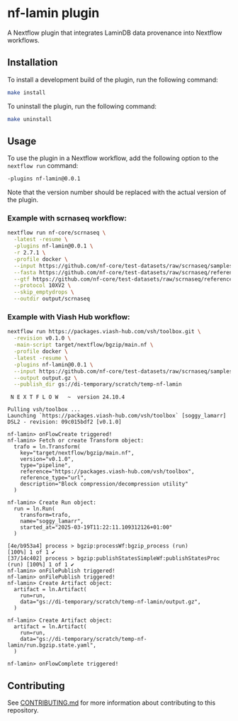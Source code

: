 # nf-lamin plugin

A Nextflow plugin that integrates LaminDB data provenance into Nextflow
workflows.

## Installation

To install a development build of the plugin, run the following command:

```bash
make install
```

To uninstall the plugin, run the following command:

```bash
make uninstall
```

## Usage

To use the plugin in a Nextflow workflow, add the following option to
the `nextflow run` command:

```bash
-plugins nf-lamin@0.0.1
```

Note that the version number should be replaced with the actual version
of the plugin.

### Example with scrnaseq workflow:

```bash
nextflow run nf-core/scrnaseq \
  -latest -resume \
  -plugins nf-lamin@0.0.1 \
  -r 2.7.1 \
  -profile docker \
  --input https://github.com/nf-core/test-datasets/raw/scrnaseq/samplesheet-2-0.csv \
  --fasta https://github.com/nf-core/test-datasets/raw/scrnaseq/reference/GRCm38.p6.genome.chr19.fa \
  --gtf https://github.com/nf-core/test-datasets/raw/scrnaseq/reference/gencode.vM19.annotation.chr19.gtf \
  --protocol 10XV2 \
  --skip_emptydrops \
  --outdir output/scrnaseq
```

### Example with Viash Hub workflow:

```bash
nextflow run https://packages.viash-hub.com/vsh/toolbox.git \
  -revision v0.1.0 \
  -main-script target/nextflow/bgzip/main.nf \
  -profile docker \
  -latest -resume \
  -plugins nf-lamin@0.0.1 \
  --input https://github.com/nf-core/test-datasets/raw/scrnaseq/samplesheet-2-0.csv \
  --output output.gz \
  --publish_dir gs://di-temporary/scratch/temp-nf-lamin
```

     N E X T F L O W   ~  version 24.10.4

    Pulling vsh/toolbox ...
    Launching `https://packages.viash-hub.com/vsh/toolbox` [soggy_lamarr] DSL2 - revision: 09c015bdf2 [v0.1.0]

    nf-lamin> onFlowCreate triggered!
    nf-lamin> Fetch or create Transform object:
      trafo = ln.Transform(
        key="target/nextflow/bgzip/main.nf",
        version="v0.1.0",
        type="pipeline",
        reference="https://packages.viash-hub.com/vsh/toolbox",
        reference_type="url",
        description="Block compression/decompression utility"
      )

    nf-lamin> Create Run object:
      run = ln.Run(
        transform=trafo,
        name="soggy_lamarr",
        started_at="2025-03-19T11:22:11.109312126+01:00"
      )

    [4e/b953a4] process > bgzip:processWf:bgzip_process (run)                 [100%] 1 of 1 ✔
    [37/14c402] process > bgzip:publishStatesSimpleWf:publishStatesProc (run) [100%] 1 of 1 ✔
    nf-lamin> onFilePublish triggered!
    nf-lamin> onFilePublish triggered!
    nf-lamin> Create Artifact object:
      artifact = ln.Artifact(
        run=run,
        data="gs://di-temporary/scratch/temp-nf-lamin/output.gz",
      )

    nf-lamin> Create Artifact object:
      artifact = ln.Artifact(
        run=run,
        data="gs://di-temporary/scratch/temp-nf-lamin/run.bgzip.state.yaml",
      )

    nf-lamin> onFlowComplete triggered!

## Contributing

See [CONTRIBUTING.md](CONTRIBUTING.md) for more information about
contributing to this repository.
